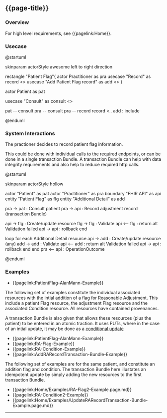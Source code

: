 ## {{page-title}}
### Overview

For high level requirements, see {{pagelink:Home}}.

### Usecase

<plantuml>
@startuml

skinparam actorStyle awesome
left to right direction

rectangle "Patient Flag"{
actor Practitioner as pra
usecase "Record" as record <<abstract>>
usecase "Add Patient Flag record" as add <<abstract>>
}


actor Patient as pat

usecase "Consult" as consult <<abstract>>

pat -- consult
pra -- consult
pra -- record
record <.. add : include

@enduml
</plantuml>

### System Interactions

The practioner decides to record patient flag information.

This could be done with individual calls to the required endpoints, or can be done in a single transaction Bundle.  A transaction Bundle can help with data integrity requirements and also help to reduce required http calls.

<plantuml>
@startuml

skinparam actorStyle hollow

actor        "Patient"          as pat
actor        "Practitioner"     as pra
boundary     "FHIR API"         as api
entity       "Patient Flag"     as flg
entity       "Additional Detail"  as add

pra ->  pat : Consult patient
pra ->  api : Record adjustment record (transaction Bundle)

api ->  flg : Create/update resource
flg ->  flg : Validate
api <-- flg : return
alt Validation failed
  api -> api : rollback
end

loop for each Additional Detail resource
  api ->  add : Create/update resource (any)
  add ->  add : Validate
  api <-- add : return
  alt Validation failed
    api -> api : rollback
  end
end
pra <-- api : OperationOutcome

@enduml
</plantuml>

### Examples

* {{pagelink:PatientFlag-AlanMann-Example}}

The following set of examples constitute the individual associated resources with the intial addition of a flag for Reasonable Adjustment.  This include a patient Flag resource, the adjustment Flag resource and the associated Condition resource.  All resources have contained provenances.

A transaction Bundle is also given that allows these resources (plus the patient) to be entered in an atomic traction.  It uses PUTs, where in the case of an intial update, it may be done as a [conditional update](https://www.hl7.org/fhir/http.html#cond-update)

* {{pagelink:PatientFlag-AlanMann-Example}}
* {{pagelink:RA-Flag-Example}}
* {{pagelink:RA-Condition-Example}}
* {{pagelink:AddRARecordTransaction-Bundle-Example}}

The following set of examples are for the same patient, and constitute an addition flag and condition.  The transaction Bundle here illustates an idempotent update by simply adding the new resources to the first transaction Bundle.

* {{pagelink:Home/Examples/RA-Flag2-Example.page.md}}
* {{pagelink:RA-Condition2-Example}}
* {{pagelink:Home/Examples/UpdateRARecordTransaction-Bundle-Example.page.md}}



---
